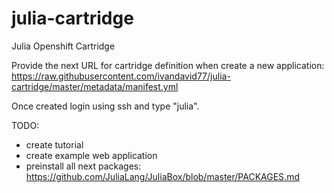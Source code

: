 # julia-cartridge


Julia Openshift Cartridge



Provide the next URL for cartridge definition when create a new application:
https://raw.githubusercontent.com/ivandavid77/julia-cartridge/master/metadata/manifest.yml

Once created login using ssh and type "julia".


TODO: 
* create tutorial
* create example web application
* preinstall all next packages: https://github.com/JuliaLang/JuliaBox/blob/master/PACKAGES.md

